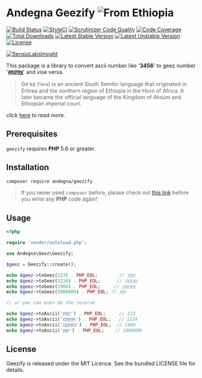 Andegna Geezify  ![From Ethiopia](https://img.shields.io/badge/From-Ethiopia-brightgreen.svg)
===============

[![Build Status](https://travis-ci.org/andegna/geezify.svg?branch=master)](https://travis-ci.org/andegna/geezify)
[![StyleCI](https://styleci.io/repos/68031629/shield?branch=master)](https://styleci.io/repos/68031629)
[![Scrutinizer Code Quality](https://scrutinizer-ci.com/g/andegna/geezify/badges/quality-score.png?b=master)](https://scrutinizer-ci.com/g/andegna/geezify/?branch=master)
[![Code Coverage](https://scrutinizer-ci.com/g/andegna/geezify/badges/coverage.png?b=master)](https://scrutinizer-ci.com/g/andegna/geezify/?branch=master)
[![Total Downloads](https://poser.pugx.org/andegna/geezify/d/total.svg)](https://packagist.org/packages/andegna/geezify)
[![Latest Stable Version](https://poser.pugx.org/andegna/geezify/v/stable.svg)](https://packagist.org/packages/andegna/geezify)
[![Latest Unstable Version](https://poser.pugx.org/andegna/geezify/v/unstable.svg)](https://packagist.org/packages/andegna/geezify)
[![License](https://poser.pugx.org/andegna/geezify/license.svg)](https://packagist.org/packages/andegna/geezify)

[![SensioLabsInsight](https://insight.sensiolabs.com/projects/a3519698-fee9-494c-adbb-c5c2f8abc422/big.png)](https://insight.sensiolabs.com/projects/a3519698-fee9-494c-adbb-c5c2f8abc422)

This package is a library to convert ascii number like '**3456**' to geez number '**፴፬፻፶፮**' and vise versa.

 > Ge'ez (ግዕዝ) is an ancient South Semitic language that originated in Eritrea and the northern region of Ethiopia in the Horn of Africa. It later became the official language of the Kingdom of Aksum and Ethiopian imperial court.
 
click [here](https://en.wikipedia.org/wiki/Ge%27ez) to read more.

Prerequisites
-------------
`geezify` requires **PHP** 5.6 or greater.

Installation
------------
```sh
composer require andegna/geezify
```

 > If you never used `composer` before, please check out 
 > [this link](https://getcomposer.org)
 > before you write any **PHP** code again!

Usage
----------------
```php
<?php

require 'vendor/autoload.php';

use Andegna\Geez\Geezify;

$geez = Geezify::create();

echo $geez->toGeez(123) . PHP_EOL;        // ፻፳፫
echo $geez->toGeez(1234) . PHP_EOL;      // ፲፪፻፴፬
echo $geez->toGeez(1986) . PHP_EOL;     // ፲፱፻፹፮
echo $geez->toGeez(1000000) . PHP_EOL; // ፻፼

// or you can even do the reverse

echo $geez->toAscii('፻፳፫') . PHP_EOL;     // 123
echo $geez->toAscii('፲፪፻፴፬') . PHP_EOL;   // 1234
echo $geez->toAscii('፲፱፻፹፮') . PHP_EOL;  // 1986
echo $geez->toAscii('፻፼') . PHP_EOL;    // 1000000
```

License
-------
Geezify is released under the MIT Licence. See the bundled LICENSE file for details.
